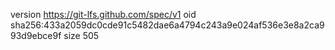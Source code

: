 version https://git-lfs.github.com/spec/v1
oid sha256:433a2059dc0cde91c5482dae6a4794c243a9e024af536e3e8a2ca993d9ebce9f
size 505
